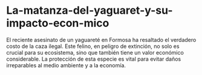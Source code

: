 # La-matanza-del-yaguaret-y-su-impacto-econ-mico
El reciente asesinato de un yaguareté en Formosa ha resaltado el verdadero costo de la caza ilegal. Este felino, en peligro de extinción, no solo es crucial para su ecosistema, sino que también tiene un valor económico considerable. La protección de esta especie es vital para evitar daños irreparables al medio ambiente y a la economía.
